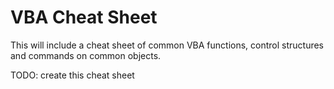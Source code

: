 # VBA Cheat Sheet

This will include a cheat sheet of common VBA functions, control structures and commands on common objects.

TODO: create this cheat sheet
